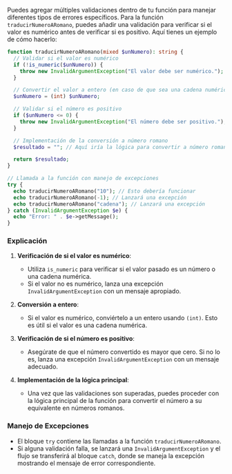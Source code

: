 Puedes agregar múltiples validaciones dentro de tu función para manejar diferentes tipos de errores específicos. Para la función `traducirNumeroARomano`, puedes añadir una validación para verificar si el valor es numérico antes de verificar si es positivo. Aquí tienes un ejemplo de cómo hacerlo:

```php
function traducirNumeroARomano(mixed $unNumero): string {
  // Validar si el valor es numérico
  if (!is_numeric($unNumero)) {
    throw new InvalidArgumentException("El valor debe ser numérico.");
  }

  // Convertir el valor a entero (en caso de que sea una cadena numérica)
  $unNumero = (int) $unNumero;

  // Validar si el número es positivo
  if ($unNumero <= 0) {
    throw new InvalidArgumentException("El número debe ser positivo.");
  }

  // Implementación de la conversión a número romano
  $resultado = ""; // Aquí iría la lógica para convertir a número romano

  return $resultado;
}

// Llamada a la función con manejo de excepciones
try {
  echo traducirNumeroARomano("10"); // Esto debería funcionar
  echo traducirNumeroARomano(-1); // Lanzará una excepción
  echo traducirNumeroARomano("cadena"); // Lanzará una excepción
} catch (InvalidArgumentException $e) {
  echo "Error: " . $e->getMessage();
}
```

### Explicación

1. **Verificación de si el valor es numérico**:
   - Utiliza `is_numeric` para verificar si el valor pasado es un número o una cadena numérica.
   - Si el valor no es numérico, lanza una excepción `InvalidArgumentException` con un mensaje apropiado.

2. **Conversión a entero**:
   - Si el valor es numérico, conviértelo a un entero usando `(int)`. Esto es útil si el valor es una cadena numérica.

3. **Verificación de si el número es positivo**:
   - Asegúrate de que el número convertido es mayor que cero. Si no lo es, lanza una excepción `InvalidArgumentException` con un mensaje adecuado.

4. **Implementación de la lógica principal**:
   - Una vez que las validaciones son superadas, puedes proceder con la lógica principal de la función para convertir el número a su equivalente en números romanos.

### Manejo de Excepciones

- El bloque `try` contiene las llamadas a la función `traducirNumeroARomano`.
- Si alguna validación falla, se lanzará una `InvalidArgumentException` y el flujo se transferirá al bloque `catch`, donde se maneja la excepción mostrando el mensaje de error correspondiente.